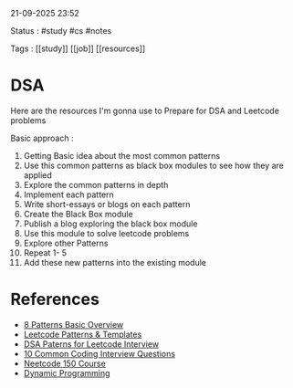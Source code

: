 21-09-2025 23:52

Status : #study #cs #notes 

Tags : [[study]] [[job]] [[resources]]

# DSA

Here are the resources I'm gonna use to Prepare for DSA and Leetcode problems

Basic approach :
1. Getting Basic idea about the most common patterns
2. Use this common patterns as black box modules to see how they are applied
3. Explore the common patterns in depth
4. Implement each pattern 
5. Write short-essays or blogs on each pattern
6. Create the Black Box module 
7. Publish a blog exploring the black box module
8. Use this module to solve leetcode problems
9. Explore other Patterns
10. Repeat 1- 5
11. Add these new patterns into the existing module

# References

- [8 Patterns Basic Overview](https://youtu.be/xo7XrRVxH8Y)
- [Leetcode Patterns & Templates](https://youtu.be/RYT08CaYq6A)
- [DSA Paterns for Leetcode Interview](https://youtu.be/Z_c4byLrNBU)
- [10 Common Coding Interview Questions](https://youtu.be/Peq4GCPNC5c)
- [Neetcode 150 Course](https://youtu.be/T0u5nwSA0w0)
- [Dynamic Programming](https://youtu.be/oBt53YbR9Kk)


